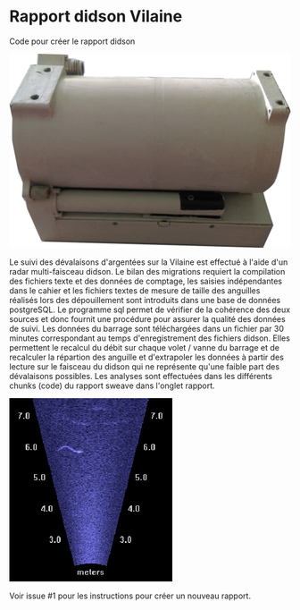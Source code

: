 # Rapport didson Vilaine

Code pour créer le rapport didson 

![Anguille en migration au droit du didson](/image/didson.png)

Le suivi des dévalaisons d'argentées sur la Vilaine est effectué à l'aide d'un radar multi-faisceau didson.
Le bilan des migrations requiert la compilation des fichiers texte et des données de comptage, les saisies indépendantes
dans le cahier et les fichiers textes de mesure de taille des anguilles réalisés lors des dépouillement sont introduits
dans une base de données postgreSQL. Le programme sql permet de vérifier de la cohérence des deux sources et donc fournit
une procédure pour assurer la qualité des données de suivi.
Les données du barrage sont téléchargées dans un fichier par 30 minutes correspondant au temps d'enregistrement des fichiers 
didson. Elles permettent le recalcul du débit sur chaque volet / vanne du barrage et de recalculer la répartion des anguille
et d'extrapoler les données à partir des lecture sur le faisceau du didson qui ne représente qu'une faible part des dévalaisons possibles.
Les analyses sont effectuées dans les différents chunks (code) du rapport sweave dans l'onglet rapport.

![Anguille en migration au droit du didson](/image/ang1.png)

Voir issue #1 pour les instructions pour créer un nouveau rapport.
